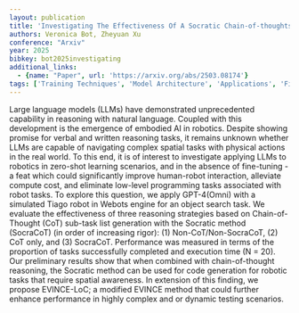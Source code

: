 ```yaml
---
layout: publication
title: 'Investigating The Effectiveness Of A Socratic Chain-of-thoughts Reasoning Method For Task Planning In Robotics, A Case Study'
authors: Veronica Bot, Zheyuan Xu
conference: "Arxiv"
year: 2025
bibkey: bot2025investigating
additional_links:
  - {name: "Paper", url: 'https://arxiv.org/abs/2503.08174'}
tags: ['Training Techniques', 'Model Architecture', 'Applications', 'Fine-Tuning', 'GPT', 'Reinforcement Learning', 'Pretraining Methods']
---
```

Large language models (LLMs) have demonstrated unprecedented capability in
reasoning with natural language. Coupled with this development is the emergence
of embodied AI in robotics. Despite showing promise for verbal and written
reasoning tasks, it remains unknown whether LLMs are capable of navigating
complex spatial tasks with physical actions in the real world. To this end, it
is of interest to investigate applying LLMs to robotics in zero-shot learning
scenarios, and in the absence of fine-tuning - a feat which could significantly
improve human-robot interaction, alleviate compute cost, and eliminate
low-level programming tasks associated with robot tasks.
  To explore this question, we apply GPT-4(Omni) with a simulated Tiago robot
in Webots engine for an object search task. We evaluate the effectiveness of
three reasoning strategies based on Chain-of-Thought (CoT) sub-task list
generation with the Socratic method (SocraCoT) (in order of increasing rigor):
(1) Non-CoT/Non-SocraCoT, (2) CoT only, and (3) SocraCoT. Performance was
measured in terms of the proportion of tasks successfully completed and
execution time (N = 20). Our preliminary results show that when combined with
chain-of-thought reasoning, the Socratic method can be used for code generation
for robotic tasks that require spatial awareness. In extension of this finding,
we propose EVINCE-LoC; a modified EVINCE method that could further enhance
performance in highly complex and or dynamic testing scenarios.
